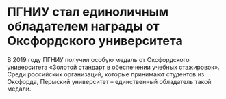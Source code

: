 # ПГНИУ стал единоличным обладателем награды от Оксфордского университета

В 2019 году ПГНИУ получил особую медаль от Оксфордского университета «Золотой стандарт в обеспечении учебных стажировок». Среди российских организаций, которые принимают студентов из Оксфорда, Пермский университет – единственный обладатель такой медали.
